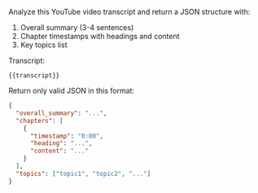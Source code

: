 Analyze this YouTube video transcript and return a JSON structure with:
1. Overall summary (3-4 sentences)
2. Chapter timestamps with headings and content
3. Key topics list

Transcript:
```
{{transcript}}
```

Return only valid JSON in this format:
```json
{
  "overall_summary": "...",
  "chapters": [
    {
      "timestamp": "0:00",
      "heading": "...",
      "content": "..."
    }
  ],
  "topics": ["topic1", "topic2", "..."]
}
```